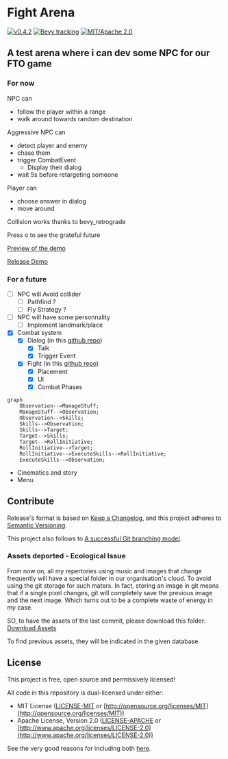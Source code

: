 # Fight Arena

[![v0.4.2](https://img.shields.io/badge/v0.4.2-gray?style=flat&logo=github&logoColor=181717&link=https://github.com/Fabinistere/figh_arena/releases/tag/v0.4.2)](https://github.com/Fabinistere/figh_arena/releases/tag/v0.4.2)
[![Bevy tracking](https://img.shields.io/badge/Bevy%20tracking-released%20version-lightblue)](https://github.com/bevyengine/bevy/blob/main/docs/plugins_guidelines.md#main-branch-tracking)
[![MIT/Apache 2.0](https://img.shields.io/badge/license-MIT%2FApache-blue.svg)](https://github.com/fabinistere/bevy_trun-based_combat#license)

## A test arena where i can dev some NPC for our FTO game

### For now

NPC can

- follow the player within a range
- walk around towards random destination

Aggressive NPC can

- detect player and enemy
- chase them
- trigger CombatEvent
  - Display their dialog
- wait 5s before retargeting someone

Player can

- choose answer in dialog
- move around

Collision works thanks to bevy_retrograde

Press o to see the grateful future

[Preview of the demo](https://user-images.githubusercontent.com/73140258/212979807-92f376d4-a974-4827-88af-2687e725bc3b.mp4)

[Release Demo](https://fabinistere.github.io/figh_arena/)

### For a future

- [ ] NPC will Avoid collider
  - [ ] Pathfind ?
  - [ ] Fly Strategy ?
- [ ] NPC will have some personnality
  - [ ] Implement landmark/place
- [x] Combat system
  - [x] Dialog (in this [github repo](https://github.com/Fabinistere/yml_dialog))
    - [x] Talk
    - [x] Trigger Event
  - [x] Fight (in this [github repo](https://github.com/Fabinistere/bevy_turn-based_combat))
    - [x] Placement
    - [x] UI
    - [x] Combat Phases

```mermaid
graph
    Observation-->ManageStuff;
    ManageStuff-->Observation;
    Observation-->Skills;
    Skills-->Observation;
    Skills-->Target;
    Target-->Skills;
    Target-->RollInitiative;
    RollInitiative-->Target;
    RollInitiative-->ExecuteSkills-->RollInitiative;
    ExecuteSkills-->Observation;
```

- Cinematics and story
- Menu

## Contribute

Release's format is based on [Keep a Changelog](https://keepachangelog.com/en/1.0.0/),
and this project adheres to [Semantic Versioning](https://semver.org/spec/v2.0.0.html).

This project also follows to [A successful Git branching model](https://nvie.com/posts/a-successful-git-branching-model/).

### Assets deported - Ecological Issue

From now on, all my repertories using music and images that change frequently will have a special folder in our organisation's cloud.
To avoid using the git storage for such maters.
In fact, storing an image in git means that if a single pixel changes, git will completely save the previous image and the next image.
Which turns out to be a complete waste of energy in my case.

SO, to have the assets of the last commit, please download this folder:
[Download Assets](https://drive.google.com/drive/folders/1jcYH7U0qzLvyE25JEkXixoA6EWw6KNN5?usp=share_link)

To find previous assets, they will be indicated in the given database.

## License

This project is free, open source and permissively licensed!

All code in this repository is dual-licensed under either:

- MIT License ([LICENSE-MIT](LICENSE-MIT) or [http://opensource.org/licenses/MIT](http://opensource.org/licenses/MIT))
- Apache License, Version 2.0 ([LICENSE-APACHE](LICENSE-APACHE) or [http://www.apache.org/licenses/LICENSE-2.0](http://www.apache.org/licenses/LICENSE-2.0))

See the very good reasons for including both [here](https://github.com/bevyengine/bevy/issues/2373).
